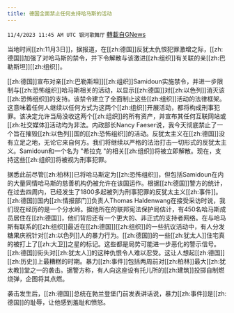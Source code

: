 ```yaml
---
title: 德国全面禁止任何支持哈马斯的活动
---
```

`11/4/2023 11:45 AM UTC 银河歌舞厅` [轉載自GNews](https://gnews.org/articles/1919799)

当地时间[[zh:11月3日]]，据报道，在[[zh:德国]]反犹太仇恨犯罪激增之际，[[zh:德国]]加强了对哈马斯的禁令，并下令解散与该激进[[zh:组织]]有关联的亲[[zh:巴勒斯坦]][[zh:组织]]。

[[zh:德国]]宣布对亲[[zh:巴勒斯坦]][[zh:组织]]Samidoun实施禁令，并进一步限制与[[zh:恐怖组织]]哈马斯相关的活动，以显示[[zh:德国]]对[[zh:以色列]]消灭该[[zh:恐怖组织]]的支持。该禁令建立了全面制止这些[[zh:组织]]活动的法律框架。这意味着任何人继续以任何方式为这两个[[zh:组织]]开展活动，都将构成刑事犯罪。该决定允许当局没收这两个[[zh:组织]]的所有资产，并宣布其任何互联网站或[[zh:社交媒体]]活动均为非法。内政部长Nancy Faeser说，我今天彻底禁止了一个旨在摧毁[[zh:以色列]]国的[[zh:恐怖组织]]的活动。反犹太主义在[[zh:德国]]没有立足之地，无论它来自何方。我们将继续以严格的法治打击一切形式的反犹太主义。Samidoun和一个名为 "希拉克 "的相关[[zh:组织]]将被立即解散。现在，支持这些[[zh:组织]]将被视为刑事犯罪。

据悉此前尽管[[zh:柏林]]已将哈马斯定为[[zh:恐怖组织]]，但包括Samidoun在内的大量同情哈马斯的慈善机构仍被允许在该国运作。根据[[zh:德国]]警方的统计，在过去四周内，已经发生了1800多起被列为刑事犯罪的反犹太主义[[zh:事件]]。[[zh:德国]]国内[[zh:情报部门]]负责人Thomas Haldenwang在接受采访时说，我们现在经历的是一个分水岭。据他所在的联邦宪法保护局估计，有450名哈马斯成员居住在[[zh:德国]]，他们背后还有一个更大的、非正式的支持者网络。在与哈马斯有联系的[[zh:组织]]最近在[[zh:德国]][[zh:组织]]的一些抗议活动中，有人分发糖果庆祝针对[[zh:以色列]]人的暴力行为。[[zh:德国]]的一些[[zh:犹太人]]住宅真的被打上了[[zh:大卫]]之星的标记。这些都是局势可能进一步恶化的警示信号。[[zh:德国]]街头对[[zh:犹太人]]的这种仇恨令人难以忍受。这让人想起[[zh:德国]][[zh:历史]]上最糟糕的时期。暴力[[zh:事件]]包括两周前对[[zh:柏林]]最大[[zh:犹太教]]堂之一的袭击。据警方称，有人向这座设有托儿所的[[zh:建筑]]投掷自制燃烧弹，企图将其点燃。

袭击发生后，[[zh:德国]]总统在勃兰登堡门前发表讲话说，暴力[[zh:事件]]是[[zh:德国]]的耻辱，让他感到羞耻和愤怒。

